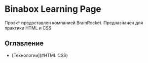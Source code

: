 # Binabox Learning Page 

Проэкт предоставлен компанией BrainRocket. Предназначен для практики HTML и CSS

## Оглавление
- [Технологии](#HTML CSS)



